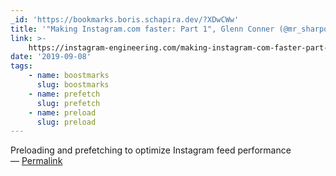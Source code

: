 ```yaml
---
_id: 'https://bookmarks.boris.schapira.dev/?XDwCWw'
title: '"Making Instagram.com faster: Part 1", Glenn Conner (@mr_sharpoblunto)'
link: >-
    https://instagram-engineering.com/making-instagram-com-faster-part-1-62cc0c327538
date: '2019-09-08'
tags:
    - name: boostmarks
      slug: boostmarks
    - name: prefetch
      slug: prefetch
    - name: preload
      slug: preload
---
```


Preloading and prefetching to optimize Instagram feed performance <br>&#8212;
<a href="https://bookmarks.boris.schapira.dev/?XDwCWw" title="Permalink">Permalink</a>
